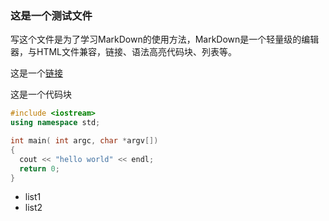 ### 这是一个测试文件

写这个文件是为了学习MarkDown的使用方法，MarkDown是一个轻量级的编辑器，与HTML文件兼容，链接、语法高亮代码块、列表等。

这是一个[链接]()

这是一个代码块

```c++
#include <iostream>
using namespace std;

int main( int argc, char *argv[])
{
  cout << "hello world" << endl;
  return 0;
}
```

- list1
- list2
